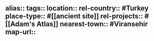 alias::
tags::
location::
rel-country:: #Turkey
place-type:: #[[ancient site]]
rel-projects:: #[[Adam's Atlas]]
nearest-town:: #Viransehir
map-url::
-
